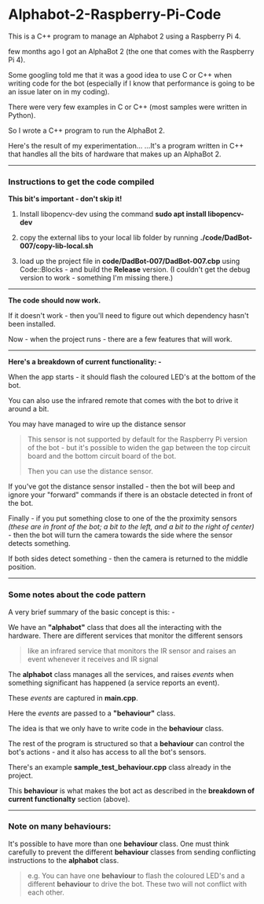 
# Alphabot-2-Raspberry-Pi-Code

This is a C++ program to manage an Alphabot 2 using a Raspberry Pi 4.

few months ago I got an AlphaBot 2 (the one that comes with the Raspberry Pi 4).

Some googling told me that it was a good idea to use C or C++ when writing code for the bot
(especially if I know that performance is going to be an issue later on in my coding).

There were very few examples in C or C++ (most samples were written in Python).

So I wrote a C++ program to run the AlphaBot 2.

Here's the result of my experimentation...
...It's a program written in C++ that handles all the bits of hardware that makes up an AlphaBot 2.

---

### Instructions to get the code compiled
  **This bit's important - don't skip it!**

1. Install libopencv-dev using the command   **sudo apt install libopencv-dev**
  
2. copy the external libs to your local lib folder by running   **./code/DadBot-007/copy-lib-local.sh**

3. load up the project file in **code/DadBot-007/DadBot-007.cbp** using Code::Blocks - and build the **Release** version.   (I couldn't get the debug version to work - something I'm missing there.)

---

**The code should now work.**

If it doesn't work - then you'll need to figure out which dependency hasn't been installed.

Now - when the project runs - there are a few features that will work.

---

**Here's a breakdown of current functionality: -**

When the app starts - it should flash the coloured LED's at the bottom of the bot.

You can also use the infrared remote that comes with the bot to drive it around a bit.

You may have managed to wire up the distance sensor

> This sensor is not supported by default for the Raspberry Pi version
> of the bot - but it's possible to widen the gap between the top
> circuit board and the bottom circuit board of the bot.
> 
> Then you can use the distance sensor.

If you've got the distance sensor installed - then the bot will beep and ignore your "forward" commands if there is an obstacle detected in front of the bot.

Finally - if you put something close to one of the the proximity sensors *(these are in front of the bot; a bit to the left, and a bit to the right of center)* - then the bot will turn the camera towards the side where the sensor detects something.

If both sides detect something - then the camera is returned to the middle position.

---

### Some notes about the code pattern

A very brief summary of the  basic concept is this: -

We have an **"alphabot"** class that does all the interacting with the hardware.
There are different services that monitor the different sensors 

> like an infrared service that monitors the IR sensor and raises an
> event whenever it receives and IR signal

The **alphabot** class manages all the services, and raises *events* when something significant has happened (a service reports an event).

These *events* are captured in **main.cpp**.

Here the *events* are passed to a **"behaviour"** class.

The idea is that we only have to write code in the **behaviour** class.

The rest of the program is structured so that a **behaviour** can control the bot's actions - and it also has access to all the bot's sensors.

There's an example **sample_test_behaviour.cpp** class already in the project.

This **behaviour** is what makes the bot act as described in the **breakdown of current functionalty** section (above).

---

### **Note on many behaviours:**

It's possible to have more than one **behaviour** class.
One must think carefully to prevent the different **behaviour** classes from sending conflicting instructions to the **alphabot** class.

> e.g. You can have one **behaviour** to flash the coloured LED's
> and a different **behaviour** to drive the bot.
> These two will not conflict with each other.
